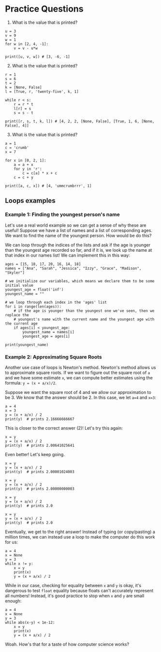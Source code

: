 # Practice Questions

1. What is the value that is printed?

```
u = 3
v = 9
w = 1
for w in [2, 4, -1]:
    v = v - u*w

print([u, v, w]) # [3, -6, -1]
```

2. What is the value that is printed?

```
r = 1
s = 6
t = 2
k = [None, False]
l = [True, r, 'twenty-five', k, 1]

while r < s:
    r = r * t
    l[r] = s
    s = s - t

print([r, s, t, k, l]) # [4, 2, 2, [None, False], [True, 1, 6, [None, False], 4]]
```

3. What is the value that is printed?

```
a = 1
c = 'crumb'
x = 7

for x in [0, 2, 1]:
    a = a + x
    for y in 'r':
        c = c[a] * x + c
    c = c + y

print([a, c, x]) # [4, 'ummcrumbrrr', 1]
```

## Loops examples

### Example 1: Finding the youngest person's name

Let's use a real world example so we can get a sense of why these are useful! Suppose we have a list of names and a list of corresponding ages. We want to find the name of the youngest person. How would be do this?

We can loop through the indices of the lists and ask if the age is younger than the youngest age recorded so far, and if it is, we look up the name at that index in our names list! We can implement this in this way:

```
ages = [15, 18, 17, 20, 16, 14, 18]
names = ["Ana", "Sarah", "Jessica", "Izzy", "Grace", "Madison", "Skyler"]

# we initialize our variables, which means we declare them to be some initial value
youngest_age = float('inf')
youngest_name = ""

# we loop through each index in the 'ages' list
for i in range(len(ages)):
    # if the age is younger than the youngest one we've seen, then we replace the
    # youngest's name with the current name and the youngest age with the current age
    if ages[i] < youngest_age:
        youngest_name = names[i]
        youngest_age = ages[i]

print(youngest_name)
```

### Example 2: Approximating Square Roots

Another use case of loops is Newton's method. Newton's method allows us to approximate square roots. If we want to figure out the square root of `a` and we have some estimate `x`, we can compute better estimates using the formula: `y = (x + a/x)/2`.

Suppose we want the square root of 4 and we allow our approximation to be 3. We know that the answer should be 2. In this case, we let `a=4` and `x=3`:

```
a = 4
x = 3
y = (x + a/x) / 2
print(y)  # prints 2.16666666667
```

This is closer to the correct answer (2)! Let's try this again:

```
x = y
y = (x + a/x) / 2
print(y)  # prints 2.00641025641
```

Even better! Let's keep going.

```
x = y
y = (x + a/x) / 2
print(y)  # prints 2.00001024003

x = y
y = (x + a/x) / 2
print(y)  # prints 2.00000000003

x = y
y = (x + a/x) / 2
print(y)  # prints 2.0

x = y
y = (x + a/x) / 2
print(y)  # prints 2.0
```

Eventually, we get to the right answer! Instead of typing (or copy/pasting) a million times, we can instead use a loop to make the computer do this work for us:

```
a = 4
x = None
y = 3
while x != y:
    x = y
    print(x)
    y = (x + a/x) / 2
```

While in our case, checking for equality between `x` and `y` is okay, it's dangerous to test `float` equality because floats can't accurately represent all numbers! Instead, it's good practice to stop when `x` and `y` are small enough:

```
a = 4
x = None
y = 3
while abs(x-y) < 1e-12:
    x = y
    print(x)
    y = (x + a/x) / 2
```

Woah. How's that for a taste of how computer science works?